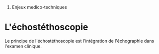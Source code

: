 1.  Enjeux medico-techniques

L'échostéthoscopie
==================

Le principe de l'échostéthoscopie est l'intégration de l'échographie
dans l'examen clinique.
